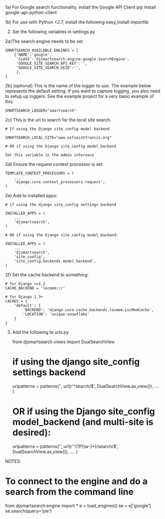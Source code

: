 

1a) For Google search functionality, install the Google API Client
    pip install google-api-python-client

1b) For use with Python <2.7, install the following
    easy_install importlib 

2)  Set the following variables in settings.py

  2a)The search engine needs to be set

    SMARTSEARCH_AVAILABLE_ENGINES = [
        {'NAME':'google',
         'CLASS':'djsmartsearch.engine.google.SearchEngine',
         'GOOGLE_SITE_SEARCH_API_KEY':'',
         'GOOGLE_SITE_SEARCH_SEID':'',
         },
    ]


  2b) (optional) This is the name of the logger to use.  The example below
  represents the default setting. If you want to capture logging, you also
  need to setup up loggers.  See the example project for a very basic example 
  of this. 

    SMARTSEARCH_LOGGER="smartsearch"

  2c) This is the url to search for the local site search. 

	# If using the Django site_config model backend
	
    SMARTSEARCH_LOCAL_SITE="www.osfsaintfrancis.org"

    # OR if using the Django site_config model_backend

	Set this variable in the admin intervace

  2d) Ensure the request context processor is set. 

    TEMPLATE_CONTEXT_PROCESSORS = (
        ...
        'django.core.context_processors.request',
    )

  2e) Add to installed apps: 

	# if using the django site_config settings backend

    INSTALLED_APPS = (
        ...
        'djsmartsearch',
    )
    
    # OR if using the Django site_config model_backend: 
    
    INSTALLED_APPS = (
        ...
        'djsmartsearch',
        'site_config',
        'site_config.backends.model_backend',
    )
    

  2f) Set the cache backend to something: 
   
    # for Django <=1.2
    CACHE_BACKEND = 'locmem://'

    # for Django 1.3+
    CACHES = {
        'default': {
            'BACKEND': 'django.core.cache.backends.locmem.LocMemCache',
            'LOCATION': 'unique-snowflake'
        }
    }
    
3) Add the following to urls.py

    from djsmartsearch.views import DualSearchView

	# if using the django site_config settings backend

    urlpatterns = patterns('',
        url(r'^search/$', DualSearchView.as_view()),
        ....
    )

    # OR if using the Django site_config model_backend (and multi-site is desired):
    
    urlpatterns = patterns('',
        url(r'^(?P<website>[\w-]+)/search/$', DualSearchView.as_view()), 
        ....
    )
     
           

NOTES:

# To connect to the engine and do a search from the command line
from djsmartsearch.engine import  *
e = load_engines()
se = e['google']
se.search(query='joe')

   
